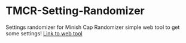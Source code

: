 # TMCR-Setting-Randomizer
Settings randomizer for Minish Cap Randomizer
simple web tool to get some settings!
[Link to web tool](https://www.candycryst.com/tmcr/)
